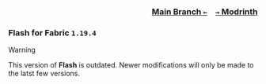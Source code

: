 ### <p align=right>[Main Branch `←`](https://github.com/KrLite/Flash)&emsp;[`→` Modrinth](https://modrinth.com/mod/flash)</p>

### Flash for Fabric `1.19.4`

> [!WARNING]
> This version of **Flash** is outdated. Newer modifications will only be made to the latst few versions.
